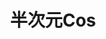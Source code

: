 ---
description: 推荐给懂的人。
layout: post
results:
- primaryGenreName: Entertainment
  version: '1.0'
  trackViewUrl: https://itunes.apple.com/cn/app/ban-ci-yuancos/id645459270?mt=8&uo=4
  artworkUrl100: http://a1094.phobos.apple.com/us/r1000/011/Purple2/v4/9a/2e/57/9a2e57c0-bd33-6944-68ce-08c4d753ab59/mzl.hulgzflx.png
  artworkUrl60: http://a1560.phobos.apple.com/us/r1000/030/Purple2/v4/0e/dc/7e/0edc7e7e-ba7d-722b-e827-70ddf9e61a26/icon.png
  userRatingCountForCurrentVersion: 1
  sellerName: zeng zhen
  supportedDevices:
  - iPodTouchThirdGen
  - iPhone4S
  - iPodTouchFifthGen
  - iPad3G
  - iPhone4
  - iPhone5
  - iPadWifi
  - iPadMini
  - iPhone-3GS
  - iPadMini4G
  - iPadFourthGen4G
  - iPodTouchourthGen
  - iPad2Wifi
  - iPadThirdGen
  - iPad23G
  - iPadThirdGen4G
  - iPadFourthGen
  genres:
  - 娱乐
  - 社交
  trackName: 半次元Cos
  description: '2.5次元亚文化社区，覆盖亚文化族群流行信息，资讯，讨论。

    最新最全的Cosplay资讯。'
  price: 0
  trackId: 645459270
  releaseDate: '2013-06-12T08:22:18Z'
  screenshotUrls:
  - http://a2.mzstatic.com/us/r1000/023/Purple/v4/eb/9f/a1/eb9fa122-19dc-46c9-642b-35fbd134966a/mzl.gwabvjqx.1136x1136-75.jpg
  - http://a1.mzstatic.com/us/r1000/028/Purple/v4/fd/de/e7/fddee732-0aa0-d8b5-0459-9f7e01c43f9f/mzl.aiasfcmt.1136x1136-75.jpg
  - http://a4.mzstatic.com/us/r1000/006/Purple2/v4/95/44/bb/9544bb73-1af0-a3ed-6c14-d0d0dcd885cc/mzl.pikeokhy.1136x1136-75.jpg
  artistViewUrl: https://itunes.apple.com/cn/artist/zeng-zhen/id645459273?uo=4
  primaryGenreId: 6016
  averageUserRatingForCurrentVersion: 5
  kind: software
  fileSizeBytes: '3873857'
  bundleId: com.banciyuan.BCYCosplay
  trackContentRating: 4+
  artistName: zeng zhen
  trackCensoredName: 半次元Cos
  isGameCenterEnabled: false
  contentAdvisoryRating: 4+
  languageCodesISO2A:
  - DA
  - EN
  - ZH
  - ES
  - ZH
  features: &a []
  wrapperType: software
  artworkUrl512: http://a1094.phobos.apple.com/us/r1000/011/Purple2/v4/9a/2e/57/9a2e57c0-bd33-6944-68ce-08c4d753ab59/mzl.hulgzflx.png
  formattedPrice: 免费
  artistId: 645459273
  genreIds:
  - '6016'
  - '6005'
  currency: CNY
  ipadScreenshotUrls: *a
category: 娱乐
tags: tag1
resultCount: 1
title: 半次元Cos

---